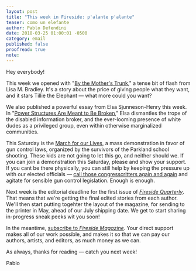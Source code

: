 ```yaml
---
layout: post
title: "This week in Fireside: p'alante p'alante"
teaser: como un elefante
author: Pablo Defendini
date: 2018-03-25 01:00:01 -0500
category: email
published: false
proofread: true
note:
---
```


Hey everybody!

This week we opened with "[By the Mother's Trunk](https://firesidefiction.com/by-the-mothers-trunk)," a tense bit of flash from Lisa M. Bradley. It's a story about the price of giving people what they want, and it stars Tillie the Elephant — what more could you want?

We also published a powerful essay from Elsa Sjunneson-Henry this week. In "[Power Structures Are Meant to Be Broken](https://firesidefiction.com/power-structures-are-meant-to-be-broken)," Elsa dismantles the trope of the disabled information broker, and the ever-looming presence of white dudes as a privileged group, even within otherwise marginalized communities.

This Saturday is the [March for our Lives](https://firesidefiction.com/by-the-mothers-trunk), a mass demonstration in favor of gun control laws, organized by the survivors of the Parkland school shooting. These kids are not going to let this go, and neither should we. If you can join a demonstration this Saturday, please and show your support. If you cant be there physically, you can still help by keeping the pressure up with our elected officials — [call those congresscritters again and again](https://www.5calls.org/issue/action-against-gun-violence) and agitate for sensible gun control legislation. Enough is enough.

Next week is the editorial deadline for the first issue of [_Fireside Quarterly_](https://d.rip/fireside). That means that we're getting the final edited stories from each author. We'll then start putting togehter the layout of the magazine, for sending to the printer in May, ahead of our July shipping date. We get to start sharing in-progress sneak peeks wit you soon!

In the meantime, [subscribe to _Fireside Magazine_](https://firesidefiction.com/#subscribe). Your direct support makes all of our work possible, and makes it so that we can pay our authors, artists, and editors, as much money as we can.

As always, thanks for reading — catch you next week!

Pablo
